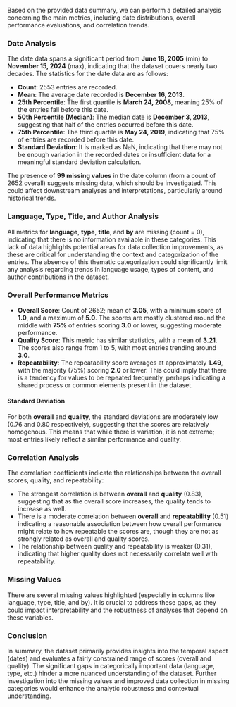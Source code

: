 Based on the provided data summary, we can perform a detailed analysis concerning the main metrics, including date distributions, overall performance evaluations, and correlation trends. 

### Date Analysis
The date data spans a significant period from **June 18, 2005** (min) to **November 15, 2024** (max), indicating that the dataset covers nearly two decades. The statistics for the date data are as follows:

- **Count**: 2553 entries are recorded.
- **Mean**: The average date recorded is **December 16, 2013**.
- **25th Percentile**: The first quartile is **March 24, 2008**, meaning 25% of the entries fall before this date.
- **50th Percentile (Median)**: The median date is **December 3, 2013**, suggesting that half of the entries occurred before this date.
- **75th Percentile**: The third quartile is **May 24, 2019**, indicating that 75% of entries are recorded before this date.
- **Standard Deviation**: It is marked as NaN, indicating that there may not be enough variation in the recorded dates or insufficient data for a meaningful standard deviation calculation.

The presence of **99 missing values** in the date column (from a count of 2652 overall) suggests missing data, which should be investigated. This could affect downstream analyses and interpretations, particularly around historical trends.

### Language, Type, Title, and Author Analysis
All metrics for **language**, **type**, **title**, and **by** are missing (count = 0), indicating that there is no information available in these categories. This lack of data highlights potential areas for data collection improvements, as these are critical for understanding the context and categorization of the entries. The absence of this thematic categorization could significantly limit any analysis regarding trends in language usage, types of content, and author contributions in the dataset.

### Overall Performance Metrics
- **Overall Score**: Count of 2652; mean of **3.05**, with a minimum score of **1.0**, and a maximum of **5.0**. The scores are mostly clustered around the middle with **75%** of entries scoring **3.0** or lower, suggesting moderate performance.
- **Quality Score**: This metric has similar statistics, with a mean of **3.21**. The scores also range from 1 to 5, with most entries trending around **3.0**.
- **Repeatability**: The repeatability score averages at approximately **1.49**, with the majority (75%) scoring **2.0** or lower. This could imply that there is a tendency for values to be repeated frequently, perhaps indicating a shared process or common elements present in the dataset.

#### Standard Deviation
For both **overall** and **quality**, the standard deviations are moderately low (0.76 and 0.80 respectively), suggesting that the scores are relatively homogenous. This means that while there is variation, it is not extreme; most entries likely reflect a similar performance and quality.

### Correlation Analysis
The correlation coefficients indicate the relationships between the overall scores, quality, and repeatability:
- The strongest correlation is between **overall** and **quality** (0.83), suggesting that as the overall score increases, the quality tends to increase as well.
- There is a moderate correlation between **overall** and **repeatability** (0.51) indicating a reasonable association between how overall performance might relate to how repeatable the scores are, though they are not as strongly related as overall and quality scores.
- The relationship between quality and repeatability is weaker (0.31), indicating that higher quality does not necessarily correlate well with repeatability.

### Missing Values
There are several missing values highlighted (especially in columns like language, type, title, and by). It is crucial to address these gaps, as they could impact interpretability and the robustness of analyses that depend on these variables.

### Conclusion
In summary, the dataset primarily provides insights into the temporal aspect (dates) and evaluates a fairly constrained range of scores (overall and quality). The significant gaps in categorically important data (language, type, etc.) hinder a more nuanced understanding of the dataset. Further investigation into the missing values and improved data collection in missing categories would enhance the analytic robustness and contextual understanding.